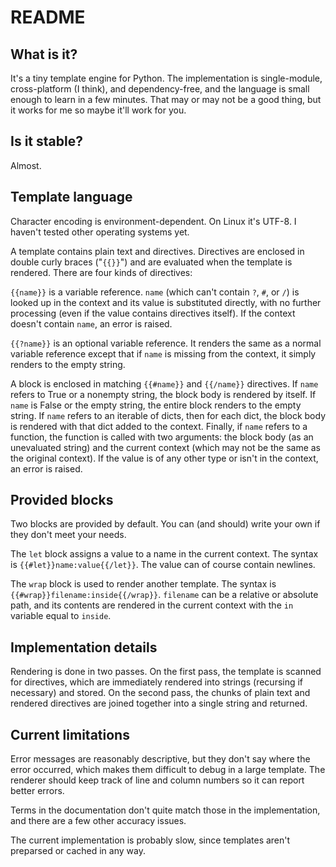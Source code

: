 # README

## What is it?

It's a tiny template engine for Python. The implementation is single-module,
cross-platform (I think), and dependency-free, and the language is small enough
to learn in a few minutes. That may or may not be a good thing, but it works
for me so maybe it'll work for you.

## Is it stable?

Almost.

## Template language

Character encoding is environment-dependent. On Linux it's UTF-8. I haven't
tested other operating systems yet.

A template contains plain text and directives. Directives are enclosed in
double curly braces ("`{{}}`") and are evaluated when the template is rendered.
There are four kinds of directives:

`{{name}}` is a variable reference. `name` (which can't contain `?`, `#`, or
`/`) is looked up in the context and its value is substituted directly, with no
further processing (even if the value contains directives itself). If the
context doesn't contain `name`, an error is raised.

`{{?name}}` is an optional variable reference. It renders the same as a
normal variable reference except that if `name` is missing from the context, it
simply renders to the empty string.

A block is enclosed in matching `{{#name}}` and `{{/name}}` directives. If
`name` refers to True or a nonempty string, the block body is rendered by
itself. If `name` is False or the empty string, the entire block renders to the
empty string.  If `name` refers to an iterable of dicts, then for each dict,
the block body is rendered with that dict added to the context. Finally, if
`name` refers to a function, the function is called with two arguments: the
block body (as an unevaluated string) and the current context (which may not be
the same as the original context). If the value is of any other type or isn't
in the context, an error is raised.

## Provided blocks

Two blocks are provided by default. You can (and should) write your own if they
don't meet your needs.

The `let` block assigns a value to a name in the current context. The syntax is
`{{#let}}name:value{{/let}}`. The value can of course contain newlines.

The `wrap` block is used to render another template.  The syntax is
`{{#wrap}}filename:inside{{/wrap}}`. `filename` can be a relative or absolute
path, and its contents are rendered in the current context with  the `in`
variable equal to `inside`.

## Implementation details

Rendering is done in two passes. On the first pass, the template is scanned for
directives, which are immediately rendered into strings (recursing if
necessary) and stored. On the second pass, the chunks of plain text and
rendered directives are joined together into a single string and returned.

## Current limitations

Error messages are reasonably descriptive, but they don't say where the error
occurred, which makes them difficult to debug in a large template. The renderer
should keep track of line and column numbers so it can report better errors.

Terms in the documentation don't quite match those in the implementation, and
there are a few other accuracy issues.

The current implementation is probably slow, since templates aren't
preparsed or cached in any way.
